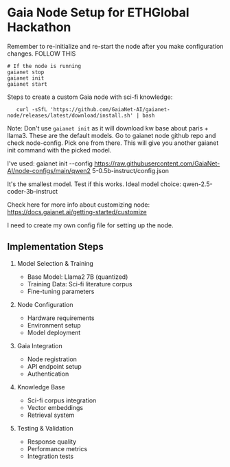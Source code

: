 # Gaia Node Setup for ETHGlobal Hackathon

Remember to re-initialize and re-start the node after you make configuration changes.
FOLLOW THIS

```
# If the node is running
gaianet stop
gaianet init
gaianet start
```

Steps to create a custom Gaia node with sci-fi knowledge:

```install gaianet cli
   curl -sSfL 'https://github.com/GaiaNet-AI/gaianet-node/releases/latest/download/install.sh' | bash
```

Note: Don't use `gaianet init` as it will download kw base about paris + llama3. These are the default models.
Go to gaianet node github repo and check node-config. Pick one from there.
This will give you another gaianet init command with the picked model.

I've used: gaianet init --config https://raw.githubusercontent.com/GaiaNet-AI/node-configs/main/qwen2 5-0.5b-instruct/config.json

It's the smallest model. Test if this works.
Ideal model choice: qwen-2.5-coder-3b-instruct

Check here for more info about customizing node: https://docs.gaianet.ai/getting-started/customize

I need to create my own config file for setting up the node.

## Implementation Steps

1. Model Selection & Training

   - Base Model: Llama2 7B (quantized)
   - Training Data: Sci-fi literature corpus
   - Fine-tuning parameters

2. Node Configuration

   - Hardware requirements
   - Environment setup
   - Model deployment

3. Gaia Integration

   - Node registration
   - API endpoint setup
   - Authentication

4. Knowledge Base

   - Sci-fi corpus integration
   - Vector embeddings
   - Retrieval system

5. Testing & Validation
   - Response quality
   - Performance metrics
   - Integration tests
